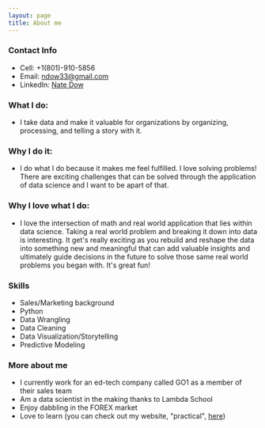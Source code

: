 ```yaml
---
layout: page
title: About me
---
```


### Contact Info

- Cell: +1(801)-910-5856
- Email: ndow33@gmail.com 
- LinkedIn: [Nate Dow](https://www.linkedin.com/in/nate-dow/)

### What I do:
- I take data and make it valuable for organizations by organizing, processing, and telling a story with it. 

### Why I do it:
- I do what I do because it makes me feel fulfilled. I love solving problems! There are exciting challenges that can be solved through the application of data science and I want to be apart of that. 

### Why I love what I do:
- I love the intersection of math and real world application that lies within data science. Taking a real world problem and breaking it down into data is interesting. It get's really exciting as you rebuild and reshape the data into something new and meaningful that can add valuable insights and ultimately guide decisions in the future to solve those same real world problems you began with. It's great fun! 

### Skills
- Sales/Marketing background
- Python
- Data Wrangling
- Data Cleaning
- Data Visualization/Storytelling
- Predictive Modeling

### More about me
- I currently work for an ed-tech company called GO1 as a member of their sales team
- Am a data scientist in the making thanks to Lambda School
- Enjoy dabbling in the FOREX market
- Love to learn (you can check out my website, "practical", [here](https://ndow33.wixsite.com/practical))
